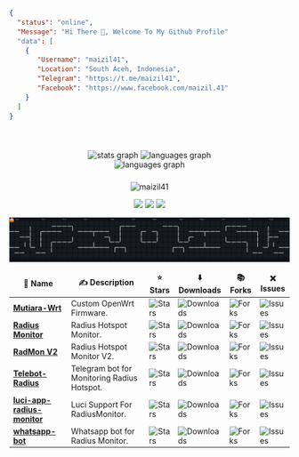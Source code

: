 ```json
{
  "status": "online",
  "Message": "Hi There 👋, Welcome To My Github Profile"
  "data": [
    {
       "Username": "maizil41",
       "Location": "South Aceh, Indonesia",
       "Telegram": "https://t.me/maizil41",
       "Facebook": "https://www.facebook.com/maizil.41"
    }
  ]
}
```
</br>

###

<div align="center">
  <img src="https://github-readme-stats.vercel.app/api?username=Maizil41&hide_title=false&hide_rank=false&show_icons=true&include_all_commits=false&count_private=true&disable_animations=false&theme=radical&locale=en&hide_border=false" height="150" alt="stats graph"  />
  <img src="https://github-readme-stats.vercel.app/api/top-langs?username=Maizil41&locale=en&hide_title=false&layout=compact&card_width=400&langs_count=6&theme=radical&hide_border=false" height="150" alt="languages graph"  />
<br>
  <img src="https://github-readme-streak-stats.herokuapp.com/?user=maizil41&theme=radical&card_width=950" height="150" alt="languages graph"  />

###

<p align='center'><img src="https://komarev.com/ghpvc/?username=maizil41&label=Total%20Profile%20Visitor&color=blue&style=for-the-badge" alt="maizil41" />
  
<p align="center">
<a href="https://t.me/mutiarawrt"><img src="https://img.shields.io/badge/Telegram--Channel-2CA5E0?style=for-the-badge&logo=telegram&logoColor=white"></a>
<a href="https://www.youtube.com/@mutiara-wrt"><img src="https://img.shields.io/badge/Youtube--Channel-e02c2c?style=for-the-badge&logo=youtube&logoColor=white"></a>
<a href="https://t.me/+X1zD3nY9Fz1lNDU1"><img src="https://img.shields.io/badge/Telegram--Groups-2CA5E0?style=for-the-badge&logo=telegram&logoColor=white"></a>
</p>

<img src="https://raw.githubusercontent.com/maizil41/maizil41/output/pacman-contribution-graph-dark.svg" alt="Pacman animation" />

<table>
  <thead align="center">
    <tr border: none;>
      <td><b>📁 Name</b></td>
      <td><b>✍️ Description</b></td>
      <td><b>⭐ Stars</b></td>
      <td><b>⬇️ Downloads</b></td>
      <td><b>📚 Forks</b></td>
      <td><b>❌ Issues</b></td>
    </tr>
  </thead>
  <tbody>
    <tr>
      <td><a href="https://github.com/Maizil41/Mutiara-Wrt"><b>Mutiara-Wrt</b></a></td>
      <td>Custom OpenWrt Firmware.</td>
      <td><img alt="Stars" src="https://img.shields.io/github/stars/Maizil41/Mutiara-Wrt?style=flat-square&label=Stars&labelColor=343b41"/></td>
      <td><img alt="Downloads" src="https://img.shields.io/github/downloads/Maizil41/Mutiara-Wrt/total?style=flat-square&label=Downloads&labelColor=343b41"/></td>
      <td><img alt="Forks" src="https://img.shields.io/github/forks/Maizil41/Mutiara-Wrt?style=flat-square&label=Forks&labelColor=343b41"/></td>
      <td><img alt="Issues" src="https://img.shields.io/github/issues/Maizil41/Mutiara-Wrt?style=flat-square&label=Issues&labelColor=343b41"/></td>
    </tr>
    <tr>
      <td><a href="https://github.com/Maizil41/RadiusMonitor"><b>Radius Monitor</b></a></td>
      <td>Radius Hotspot Monitor.</td>
      <td><img alt="Stars" src="https://img.shields.io/github/stars/Maizil41/RadiusMonitor?style=flat-square&label=Stars&labelColor=343b41"/></td>
      <td><img alt="Downloads" src="https://img.shields.io/github/downloads/Maizil41/RadiusMonitor/total?style=flat-square&label=Downloads&labelColor=343b41"/></td>
      <td><img alt="Forks" src="https://img.shields.io/github/forks/Maizil41/RadiusMonitor?style=flat-square&label=Forks&labelColor=343b41"/></td>
      <td><img alt="Issues" src="https://img.shields.io/github/issues/Maizil41/RadiusMonitor?style=flat-square&label=Issues&labelColor=343b41"/></td>
    </tr>
    <tr>
      <td><a href="https://github.com/Maizil41/RadMonv2"><b>RadMon V2</b></a></td>
      <td>Radius Hotspot Monitor V2.</td>
      <td><img alt="Stars" src="https://img.shields.io/github/stars/Maizil41/RadMonv2?style=flat-square&label=Stars&labelColor=343b41"/></td>
      <td><img alt="Downloads" src="https://img.shields.io/github/downloads/Maizil41/RadMonv2/total?style=flat-square&label=Downloads&labelColor=343b41"/></td>
      <td><img alt="Forks" src="https://img.shields.io/github/forks/Maizil41/RadMonv2?style=flat-square&label=Forks&labelColor=343b41"/></td>
      <td><img alt="Issues" src="https://img.shields.io/github/issues/Maizil41/RadMonv2?style=flat-square&label=Issues&labelColor=343b41"/></td>
    </tr>
    <tr>
      <td><a href="https://github.com/Maizil41/Telebot-Radius"><b>Telebot-Radius</b></a></td>
      <td>Telegram bot for Monitoring Radius Hotspot.</td>
      <td><img alt="Stars" src="https://img.shields.io/github/stars/Maizil41/Telebot-Radius?style=flat-square&label=Stars&labelColor=343b41"/></td>
      <td><img alt="Downloads" src="https://img.shields.io/github/downloads/Maizil41/Telebot-Radius/total?style=flat-square&label=Downloads&labelColor=343b41"/></td>
      <td><img alt="Forks" src="https://img.shields.io/github/forks/Maizil41/Telebot-Radius?style=flat-square&label=Forks&labelColor=343b41"/></td>
      <td><img alt="Issues" src="https://img.shields.io/github/issues/Maizil41/Telebot-Radius?style=flat-square&label=Issues&labelColor=343b41"/></td>
    </tr>
    <tr>
      <td><a href="https://github.com/Maizil41/luci-app-radius-monitor"><b>luci-app-radius-monitor</b></a></td>
      <td>Luci Support For RadiusMonitor.</td>
      <td><img alt="Stars" src="https://img.shields.io/github/stars/Maizil41/luci-app-radius-monitor?style=flat-square&label=Stars&labelColor=343b41"/></td>
      <td><img alt="Downloads" src="https://img.shields.io/github/downloads/Maizil41/luci-app-radius-monitor/total?style=flat-square&label=Downloads&labelColor=343b41"/></td>
      <td><img alt="Forks" src="https://img.shields.io/github/forks/Maizil41/luci-app-radius-monitor?style=flat-square&label=Forks&labelColor=343b41"/></td>
      <td><img alt="Issues" src="https://img.shields.io/github/issues/Maizil41/luci-app-radius-monitor?style=flat-square&label=Issues&labelColor=343b41"/></td>
    </tr>
    <tr>
      <td><a href="https://github.com/Maizil41/whatsapp-bot"><b>whatsapp-bot</b></a></td>
      <td>Whatsapp bot for Radius Monitor.</td>
      <td><img alt="Stars" src="https://img.shields.io/github/stars/Maizil41/whatsapp-bot?style=flat-square&label=Stars&labelColor=343b41"/></td>
      <td><img alt="Downloads" src="https://img.shields.io/github/downloads/Maizil41/whatsapp-bot/total?style=flat-square&label=Downloads&labelColor=343b41"/></td>
      <td><img alt="Forks" src="https://img.shields.io/github/forks/Maizil41/whatsapp-bot?style=flat-square&label=Forks&labelColor=343b41"/></td>
      <td><img alt="Issues" src="https://img.shields.io/github/issues/Maizil41/whatsapp-bot?style=flat-square&label=Issues&labelColor=343b41"/></td>
    </tr>
  </tbody>
</table>

</div>
